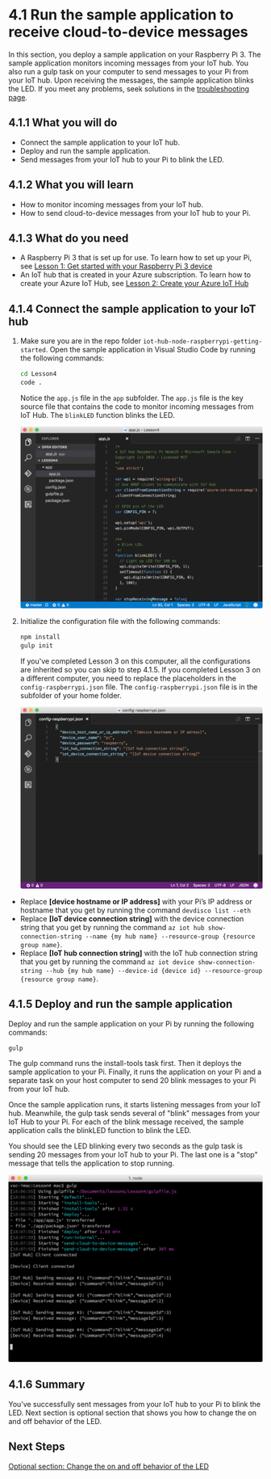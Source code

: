<properties
 pageTitle="Run the sample application to receive cloud-to-device messages | Microsoft Azure"
 description="The sample application in Lesson 4 runs on your Pi and monitors incoming messages from your IoT hub. A new gulp task sends messages to your Pi from your IoT hub to blink the LED."
 services="iot-hub"
 documentationCenter=""
 authors="shizn"
 manager="timlt"
 tags=""
 keywords=""/>

<tags
 ms.service="iot-hub"
 ms.devlang="multiple"
 ms.topic="article"
 ms.tgt_pltfrm="na"
 ms.workload="na"
 ms.date="10/21/2016"
 ms.author="xshi"/>

# 4.1 Run the sample application to receive cloud-to-device messages

In this section, you deploy a sample application on your Raspberry Pi 3. The sample application monitors incoming messages from your IoT hub. You also run a gulp task on your computer to send messages to your Pi from your IoT hub. Upon receiving the messages, the sample application blinks the LED. If you meet any problems, seek solutions in the [troubleshooting page](iot-hub-raspberry-pi-kit-node-troubleshooting.md).

## 4.1.1 What you will do

- Connect the sample application to your IoT hub.
- Deploy and run the sample application.
- Send messages from your IoT hub to your Pi to blink the LED.

## 4.1.2 What you will learn

- How to monitor incoming messages from your IoT hub.
- How to send cloud-to-device messages from your IoT hub to your Pi. 

## 4.1.3 What do you need

- A Raspberry Pi 3 that is set up for use. To learn how to set up your Pi, see [Lesson 1: Get started with your Raspberry Pi 3 device](iot-hub-raspberry-pi-kit-node-get-started.md)
- An IoT hub that is created in your Azure subscription. To learn how to create your Azure IoT Hub, see [Lesson 2: Create your Azure IoT Hub](iot-hub-raspberry-pi-kit-node-get-started.md)

## 4.1.4 Connect the sample application to your IoT hub

1. Make sure you are in the repo folder `iot-hub-node-raspberrypi-getting-started`. Open the sample application in Visual Studio Code by running the following commands:

    ```bash
    cd Lesson4
    code .
    ```

    Notice the `app.js` file in the `app` subfolder. The `app.js` file is the key source file that contains the code to monitor incoming messages from IoT Hub. The `blinkLED` function blinks the LED.

    ![Repo Structure](media/iot-hub-raspberry-pi-lessons/lesson4/repo_structure.png)

2. Initialize the configuration file with the following commands:

    ```bash
    npm install
    gulp init
    ```

    If you've completed Lesson 3 on this computer, all the configurations are inherited so you can skip to step 4.1.5. If you completed Lesson 3 on a different computer, you need to replace the placeholders in the `config-raspberrypi.json` file. The `config-raspberrypi.json` file is in the subfolder of your home folder.

    ![Config](media/iot-hub-raspberry-pi-lessons/lesson4/config_raspberrypi.png)

- Replace **[device hostname or IP address]** with your Pi’s IP address or hostname that you get by running the command `devdisco list --eth`
- Replace **[IoT device connection string]** with the device connection string that you get by running the command `az iot hub show-connection-string --name {my hub name} --resource-group {resource group name}`.
- Replace **[IoT hub connection string]** with the IoT hub connection string that you get by running the command `az iot device show-connection-string --hub {my hub name} --device-id {device id} --resource-group {resource group name}`.

## 4.1.5 Deploy and run the sample application

Deploy and run the sample application on your Pi by running the following commands:
  
```
gulp
```

The gulp command runs the install-tools task first. Then it deploys the sample application to your Pi. Finally, it runs the application on your Pi and a separate task on your host computer to send 20 blink messages to your Pi from your IoT hub.

Once the sample application runs, it starts listening messages from your IoT hub. Meanwhile, the gulp task sends several of "blink" messages from your IoT Hub to your Pi. For each of the blink message received, the sample application calls the blinkLED function to blink the LED.

You should see the LED blinking every two seconds as the gulp task is sending 20 messages from your IoT hub to your Pi. The last one is a "stop" message that tells the application to stop running.

![Gulp](media/iot-hub-raspberry-pi-lessons/lesson4/gulp_blink.png)

## 4.1.6 Summary

You’ve successfully sent messages from your IoT hub to your Pi to blink the LED. Next section is optional section that shows you how to change the on and off behavior of the LED.

## Next Steps

[Optional section: Change the on and off behavior of the LED](iot-hub-raspberry-pi-kit-node-lesson4-change-led-behavior.md)